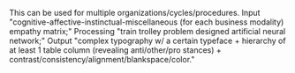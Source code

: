 This can be used for multiple organizations/cycles/procedures. Input "cognitive-affective-instinctual-miscellaneous (for each business modality) empathy matrix;" Processing "train trolley problem designed artificial neural network;" Output "complex typography w/ a certain typeface + hierarchy of at least 1 table column (revealing anti/other/pro stances) + contrast/consistency/alignment/blankspace/color."
